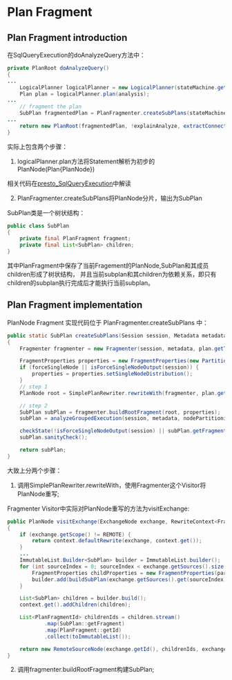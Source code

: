 # Plan Fragment

## Plan Fragment introduction

在SqlQueryExecution的doAnalyzeQuery方法中：
```java
private PlanRoot doAnalyzeQuery()
{
...
    LogicalPlanner logicalPlanner = new LogicalPlanner(stateMachine.getSession(), planOptimizers, idAllocator, metadata, sqlParser);
    Plan plan = logicalPlanner.plan(analysis);
...
    // fragment the plan
    SubPlan fragmentedPlan = PlanFragmenter.createSubPlans(stateMachine.getSession(), metadata, nodePartitioningManager, plan, false);
...
    return new PlanRoot(fragmentedPlan, !explainAnalyze, extractConnectors(analysis));
}
```
实际上包含两个步骤：

1. logicalPlanner.plan方法将Statement解析为初步的PlanNode(Plan{PlanNode})

相关代码在[presto_SqlQueryExecution](presto_sqlqueryexecution)中解读

2. PlanFragmenter.createSubPlans将PlanNode分片，输出为SubPlan

SubPlan类是一个树状结构：
```java
public class SubPlan
{
    private final PlanFragment fragment;
    private final List<SubPlan> children;
}
```
其中PlanFragment中保存了当前Fragement的PlanNode,SubPlan和其成员children形成了树状结构，
并且当前subplan和其children为依赖关系，即只有children的subplan执行完成后才能执行当前subplan。

## Plan Fragment implementation
PlanNode Fragment 实现代码位于 PlanFragmenter.createSubPlans 中：
```java
public static SubPlan createSubPlans(Session session, Metadata metadata, NodePartitioningManager nodePartitioningManager, Plan plan, boolean forceSingleNode)
{
    Fragmenter fragmenter = new Fragmenter(session, metadata, plan.getTypes());

    FragmentProperties properties = new FragmentProperties(new PartitioningScheme(Partitioning.create(SINGLE_DISTRIBUTION, ImmutableList.of()), plan.getRoot().getOutputSymbols()));
    if (forceSingleNode || isForceSingleNodeOutput(session)) {
        properties = properties.setSingleNodeDistribution();
    }
    // step 1
    PlanNode root = SimplePlanRewriter.rewriteWith(fragmenter, plan.getRoot(), properties);

    // step 2
    SubPlan subPlan = fragmenter.buildRootFragment(root, properties);
    subPlan = analyzeGroupedExecution(session, metadata, nodePartitioningManager, subPlan);

    checkState(!isForceSingleNodeOutput(session) || subPlan.getFragment().getPartitioning().isSingleNode(), "Root of PlanFragment is not single node");
    subPlan.sanityCheck();

    return subPlan;
}
```
大致上分两个步骤：
1. 调用SimplePlanRewriter.rewriteWith，使用Fragmenter这个Visitor将PlanNode重写;

Fragmenter Visitor中实际对PlanNode重写的方法为visitExchange:
```java
public PlanNode visitExchange(ExchangeNode exchange, RewriteContext<FragmentProperties> context)
{
    if (exchange.getScope() != REMOTE) {
        return context.defaultRewrite(exchange, context.get());
    }
    ...
    ImmutableList.Builder<SubPlan> builder = ImmutableList.builder();
    for (int sourceIndex = 0; sourceIndex < exchange.getSources().size(); sourceIndex++) {
        FragmentProperties childProperties = new FragmentProperties(partitioningScheme.translateOutputLayout(exchange.getInputs().get(sourceIndex)));
        builder.add(buildSubPlan(exchange.getSources().get(sourceIndex), childProperties, context));
    }

    List<SubPlan> children = builder.build();
    context.get().addChildren(children);

    List<PlanFragmentId> childrenIds = children.stream()
            .map(SubPlan::getFragment)
            .map(PlanFragment::getId)
            .collect(toImmutableList());

    return new RemoteSourceNode(exchange.getId(), childrenIds, exchange.getOutputSymbols(), exchange.getOrderingScheme());
}
```


2. 调用fragmenter.buildRootFragment构建SubPlan;
